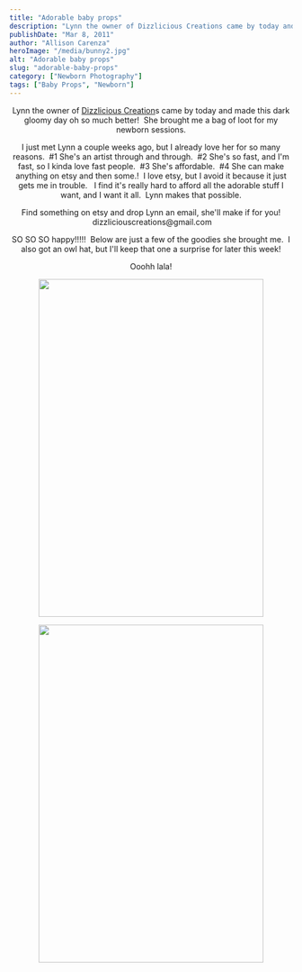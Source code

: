 ```yaml
---
title: "Adorable baby props"
description: "Lynn the owner of Dizzlicious Creations came by today and made this dark gloomy day oh so much better!  She "
publishDate: "Mar 8, 2011"
author: "Allison Carenza"
heroImage: "/media/bunny2.jpg"
alt: "Adorable baby props"
slug: "adorable-baby-props"
category: ["Newborn Photography"]
tags: ["Baby Props", "Newborn"]
---
```


<p style="text-align: center;">Lynn the owner of <a href="http://www.facebook.com/pages/DizzliciousCreations/106159336120367?ref=ts&amp;sk=wall">Dizzlicious Creation</a>s came by today and made this dark gloomy day oh so much better!  She brought me a bag of loot for my newborn sessions.</p>
<p style="text-align: center;">I just met Lynn a couple weeks ago, but I already love her for so many reasons.  #1 She&apos;s an artist through and through.  #2 She&apos;s so fast, and I&apos;m fast, so I kinda love fast people.  #3 She&apos;s affordable.  #4 She can make anything on etsy and then some.!  I love etsy, but I avoid it because it just gets me in trouble.   I find it&apos;s really hard to afford all the adorable stuff I want, and I want it all.  Lynn makes that possible.</p>
<p style="text-align: center;">Find something on etsy and drop Lynn an email, she&apos;ll make if for you!  dizzliciouscreations@gmail.com</p>
<p style="text-align: center;">SO SO SO happy!!!!!  Below are just a few of the goodies she brought me.  I also got an owl hat, but I&apos;ll keep that one a surprise for later this week!</p>
<p style="text-align: center;">Ooohh lala!</p>
<p style="text-align: center;">
<p style="text-align: center;"><img class="aligncenter size-full wp-image-2051" title="bunny2" src="/media/bunny2.jpg" alt="" width="400" height="600" /></p>
<p style="text-align: center;">
<p style="text-align: center;"><img class="aligncenter size-full wp-image-2052" title="football" src="/media/football.jpg" alt="" width="400" height="600" /></p>
<p style="text-align: center;">
<p style="text-align: center;">
